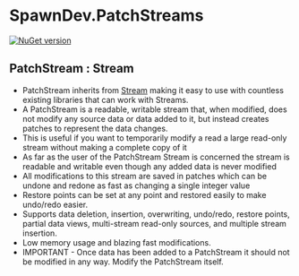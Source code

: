 # SpawnDev.PatchStreams

[![NuGet version](https://badge.fury.io/nu/SpawnDev.PatchStreams.svg)](https://www.nuget.org/packages/SpawnDev.PatchStreams)

## PatchStream : Stream

- PatchStream inherits from [Stream](https://learn.microsoft.com/en-us/dotnet/api/system.io.stream?view=net-8.0) making it easy to use with countless existing libraries that can work with Streams.
- A PatchStream is a readable, writable stream that, when modified, does not modify any source data or data added to it, but instead creates patches to represent the data changes.
- This is useful if you want to temporarily modify a read a large read-only stream without making a complete copy of it
- As far as the user of the PatchStream Stream is concerned the stream is readable and writable even though any added data is never modified
- All modifications to this stream are saved in patches which can be undone and redone as fast as changing a single integer value
- Restore points can be set at any point and restored easily to make undo/redo easier.
- Supports data deletion, insertion, overwriting, undo/redo, restore points, partial data views, multi-stream read-only sources, and multiple stream insertion.
- Low memory usage and blazing fast modifications.
- IMPORTANT - Once data has been added to a PatchStream it should not be modified in any way. Modify the PatchStream itself.

